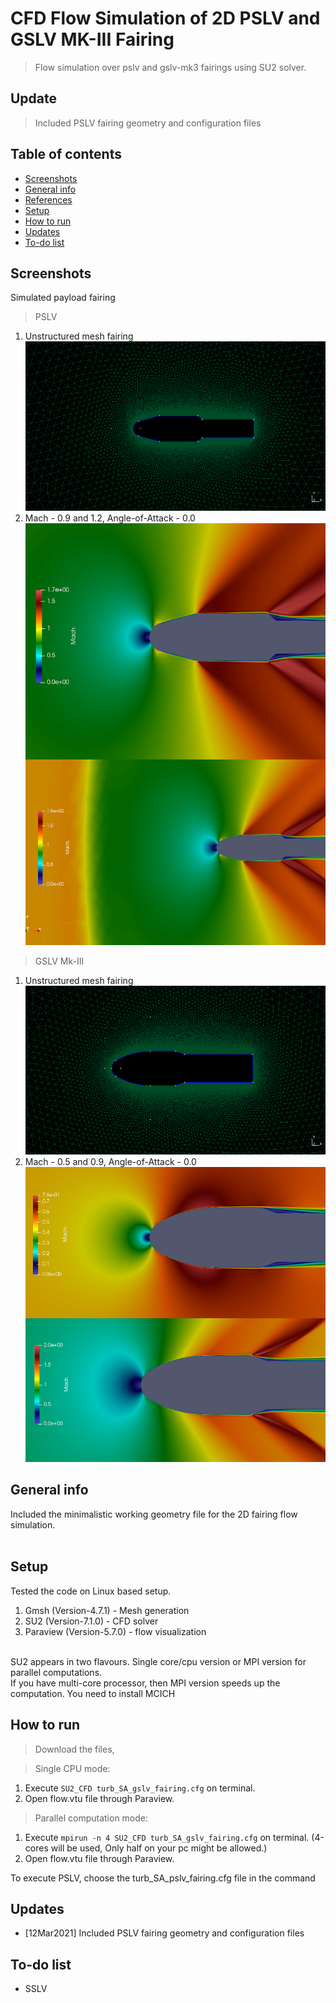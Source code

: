 # CFD Flow Simulation of 2D PSLV and GSLV MK-III Fairing
> Flow simulation over pslv and gslv-mk3 fairings using SU2 solver.   

## Update   
>Included PSLV fairing geometry and configuration files   

## Table of contents
* [Screenshots](#screenshots)
* [General info](#general-info)
* [References](#references)
* [Setup](#setup)
* [How to run ](#how)
* [Updates](#updates)
* [To-do list](#to-do)


## Screenshots
   
Simulated payload fairing 

> PSLV  
1.  Unstructured mesh fairing  
![results](./img/pslv_fairing_mesh.png)   
2.  Mach - 0.9 and 1.2, Angle-of-Attack - 0.0  
![results](./img/M09_M12_AOA0_mach.png)     

> GSLV Mk-III  
1.  Unstructured mesh fairing  
![results](./img/gslv_fairing_mesh.png)   
2.  Mach - 0.5 and 0.9, Angle-of-Attack - 0.0  
![results](./img/M05_M09_AOA0_mach.png)     


## General info
Included the minimalistic working geometry file for the 2D fairing flow simulation. 
&nbsp;   
&nbsp;    

## Setup
Tested the code on Linux based setup.    

1. Gmsh (Version-4.7.1) - Mesh generation
2. SU2 (Version-7.1.0) - CFD solver 
3. Paraview (Version-5.7.0) - flow visualization  

&nbsp;    
SU2 appears in two flavours. Single core/cpu version or MPI version for parallel computations.    
If you have multi-core processor, then MPI version speeds up the computation. You need to install MCICH   


## How to run   
>Download the files,       

>Single CPU mode:   
1.  Execute `SU2_CFD turb_SA_gslv_fairing.cfg` on terminal.    
2.  Open flow.vtu file through Paraview.    

>Parallel computation mode:   
1.  Execute `mpirun -n 4 SU2_CFD turb_SA_gslv_fairing.cfg` on terminal. (4-cores will be used, Only half on your pc might be allowed.)   
2.  Open flow.vtu file through Paraview.  

To execute PSLV, choose the turb_SA_pslv_fairing.cfg file in the command  

## Updates   
* [12Mar2021] Included PSLV fairing geometry and configuration files 

## To-do list
* SSLV


